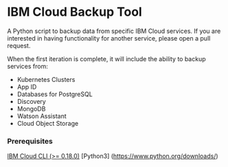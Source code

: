 # IBM Cloud Backup Tool

A Python script to backup data from specific IBM Cloud services. If you are interested in having functionality for another service, please open a pull request.

When the first iteration is complete, it will include the ability to backup services from:
- Kubernetes Clusters
- App ID
- Databases for PostgreSQL
- Discovery
- MongoDB
- Watson Assistant
- Cloud Object Storage

### Prerequisites
[IBM Cloud CLI (>= 0.18.0)](https://cloud.ibm.com/docs/cli?topic=cloud-cli-getting-started)
[Python3] (https://www.python.org/downloads/)
